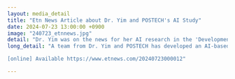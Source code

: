 ```yaml
---
layout: media_detail
title: "Etn News Article about Dr. Yim and POSTECH's AI Study"
date: 2024-07-23 13:00:00 +0900
image: "240723_etnnews.jpg"
detail: "Dr. Yim was on the news for her AI research in the 'Development of a Storybook Generation System Using AI Technology to Aid Personalized Vocabulary Development in Children'" 
long_detail: "A team from Dr. Yim and POSTECH has developed an AI-based storybook generation system designed to assist children with personalized vocabulary development. The research team addressed the limitations of traditional storybooks, which often rely on standardized tools and fail to reflect the diversity of children. They designed an educational system that considers the unique developmental environments of each child. By utilizing generative AI technologies, including the GPT-4 language model and image generation models, the team developed storybooks that naturally incorporate vocabulary tailored to each child's needs. Integrating language pathology theories with practical expertise, they have created an effective, personalized language education system for children. 

[online] Available https://www.etnews.com/20240723000012"

---
```


